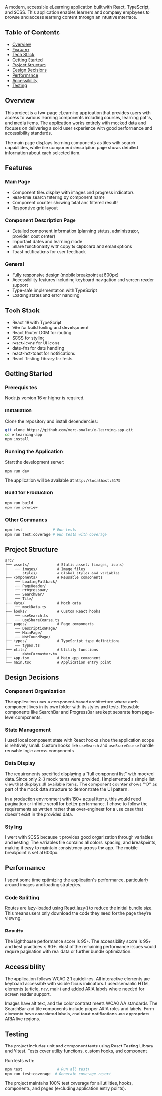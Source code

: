 A modern, accessible eLearning application built with React, TypeScript, and SCSS. This application enables learners and company employees to browse and access learning content through an intuitive interface.

## Table of Contents

- [Overview](#overview)
- [Features](#features)
- [Tech Stack](#tech-stack)
- [Getting Started](#getting-started)
- [Project Structure](#project-structure)
- [Design Decisions](#design-decisions)
- [Performance](#performance)
- [Accessibility](#accessibility)
- [Testing](#testing)

## Overview

This project is a two-page eLearning application that provides users with access to various learning components including courses, learning paths, and media items. The application works entirely with mocked data and focuses on delivering a solid user experience with good performance and accessibility standards.

The main page displays learning components as tiles with search capabilities, while the component description page shows detailed information about each selected item.

## Features

### Main Page
- Component tiles display with images and progress indicators
- Real-time search filtering by component name
- Component counter showing total and filtered results
- Responsive grid layout

### Component Description Page
- Detailed component information (planning status, administrator, provider, cost center)
- Important dates and learning mode
- Share functionality with copy to clipboard and email options
- Toast notifications for user feedback

### General
- Fully responsive design (mobile breakpoint at 600px)
- Accessibility features including keyboard navigation and screen reader support
- Type-safe implementation with TypeScript
- Loading states and error handling

## Tech Stack

- React 18 with TypeScript
- Vite for build tooling and development
- React Router DOM for routing
- SCSS for styling
- react-icons for UI icons
- date-fns for date handling
- react-hot-toast for notifications
- React Testing Library for tests

## Getting Started

### Prerequisites

Node.js version 16 or higher is required.

### Installation

Clone the repository and install dependencies:

```bash
git clone https://github.com/mert-onalan/e-learning-app.git
cd e-learning-app
npm install
```

### Running the Application

Start the development server:

```bash
npm run dev
```

The application will be available at `http://localhost:5173`

### Build for Production

```bash
npm run build
npm run preview
```

### Other Commands

```bash
npm test              # Run tests
npm run test:coverage # Run tests with coverage
```

## Project Structure

```
src/
├── assets/             # Static assets (images, icons)
│   └── images/         # Image files
│   └── styles/         # Global styles and variables
├── components/         # Reusable components
│   ├── LoadingFallback/
│   ├── PageHeader/
│   ├── ProgressBar/
│   ├── SearchBar/
│   └── Tile/
├── data/               # Mock data
│   └── mockData.ts
├── hooks/              # Custom React hooks
│   ├── useSearch.ts
│   └── useShareCourse.ts
├── pages/              # Page components
│   ├── DescriptionPage/
│   ├── MainPage/
│   └── NotFoundPage/
├── types/              # TypeScript type definitions
│   └── types.ts
├── utils/              # Utility functions
│   └── dateFormatter.ts
├── App.tsx             # Main app component
└── main.tsx            # Application entry point
```

## Design Decisions

### Component Organization

The application uses a component-based architecture where each component lives in its own folder with its styles and tests. Reusable components like SearchBar and ProgressBar are kept separate from page-level components.

### State Management

I used local component state with React hooks since the application scope is relatively small. Custom hooks like `useSearch` and `useShareCourse` handle reusable logic across components.

### Data Display

The requirements specified displaying a "full component list" with mocked data. Since only 2-3 mock items were provided, I implemented a simple list view that displays all available items. The component counter shows "10" as part of the mock data structure to demonstrate the UI pattern.

In a production environment with 150+ actual items, this would need pagination or infinite scroll for better performance. I chose to follow the requirements as written rather than over-engineer for a use case that doesn't exist in the provided data.

### Styling

I went with SCSS because it provides good organization through variables and nesting. The variables file contains all colors, spacing, and breakpoints, making it easy to maintain consistency across the app. The mobile breakpoint is set at 600px.

## Performance

I spent some time optimizing the application's performance, particularly around images and loading strategies.

### Code Splitting

Routes are lazy-loaded using React.lazy() to reduce the initial bundle size. This means users only download the code they need for the page they're viewing.

### Results

The Lighthouse performance score is 95+. The accessibility score is 95+ and best practices is 90+. Most of the remaining performance issues would require pagination with real data or further bundle optimization.

## Accessibility

The application follows WCAG 2.1 guidelines. All interactive elements are keyboard accessible with visible focus indicators. I used semantic HTML elements (article, nav, main) and added ARIA labels where needed for screen reader support.

Images have alt text, and the color contrast meets WCAG AA standards. The SearchBar and tile components include proper ARIA roles and labels. Form elements have associated labels, and toast notifications use appropriate ARIA live regions.

## Testing

The project includes unit and component tests using React Testing Library and Vitest. Tests cover utility functions, custom hooks, and component.

Run tests with:
```bash
npm test                # Run all tests
npm run test:coverage  # Generate coverage report
```

The project maintains 100% test coverage for all utilities, hooks, components, and pages (excluding application entry points).